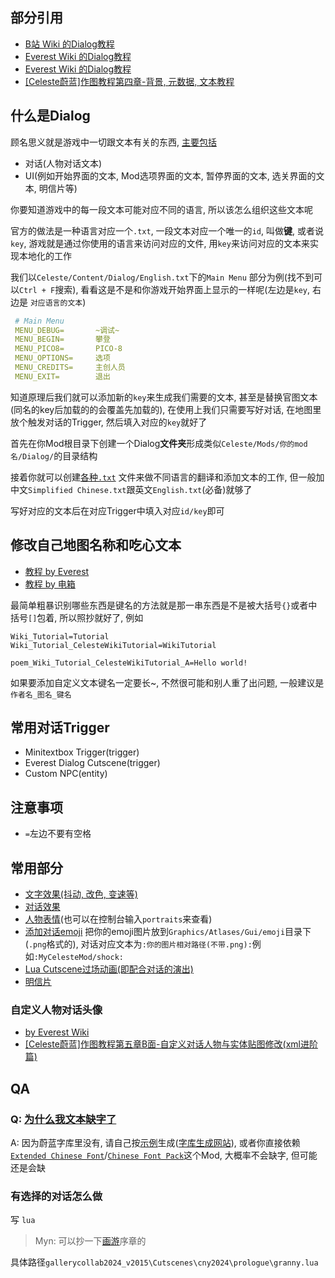 ## 部分引用

* [B站 Wiki 的Dialog教程](https://wiki.biligame.com/celeste/%E6%96%87%E6%9C%AC%E6%95%99%E7%A8%8B)
* [Everest Wiki 的Dialog教程](https://github.com/EverestAPI/Resources/wiki/Adding-Custom-Dialogue)
* [Everest Wiki 的Dialog教程](https://github.com/EverestAPI/Resources/wiki/Adding-Custom-Dialogue)
* [[Celeste蔚蓝]作图教程第四章-背景, 元数据, 文本教程](https://www.bilibili.com/video/BV1Av4y1D7a8/?t=158)

## 什么是Dialog
 顾名思义就是游戏中一切跟文本有关的东西, [主要包括](https://wiki.biligame.com/celeste/%E6%96%87%E6%9C%AC%E6%95%99%E7%A8%8B#%E6%96%87%E6%9C%AC%E4%BD%BF%E7%94%A8)

 * 对话(人物对话文本)
 * UI(例如开始界面的文本, Mod选项界面的文本, 暂停界面的文本, 选关界面的文本, 明信片等)

 你要知道游戏中的每一段文本可能对应不同的语言, 所以该怎么组织这些文本呢

 官方的做法是一种语言对应一个`.txt`, 一段文本对应一个唯一的`id`, 叫做**键**, 或者说`key`, 游戏就是通过你使用的语言来访问对应的文件, 用`key`来访问对应的文本来实现本地化的工作

 我们以`Celeste/Content/Dialog/English.txt`下的`Main Menu` 部分为例(找不到可以`Ctrl + F`搜索), 看看这是不是和你游戏开始界面上显示的一样呢(左边是`key`, 右边是
`对应语言的文本`)
 ```yaml
  # Main Menu
  MENU_DEBUG=		~调试~
  MENU_BEGIN=		攀登
  MENU_PICO8=		PICO-8
  MENU_OPTIONS=	    选项
  MENU_CREDITS=	    主创人员
  MENU_EXIT=		退出
 ```
 知道原理后我们就可以添加新的`key`来生成我们需要的文本, 甚至是替换官图文本(同名的key后加载的的会覆盖先加载的), 在使用上我们只需要写好对话, 在地图里放个触发对话的Trigger, 然后填入对应的`key`就好了

首先在你Mod根目录下创建一个Dialog**文件夹**形成类似`Celeste/Mods/你的mod名/Dialog/`的目录结构

接着你就可以创建[各种`.txt`](https://github.com/EverestAPI/Resources/wiki/Adding-Custom-Dialogue#setting-up-the-dialogue-file)
文件来做不同语言的翻译和添加文本的工作, 但一般加中文`Simplified Chinese.txt`跟英文`English.txt`(必备)就够了

写好对应的文本后在对应Trigger中填入对应`id/key`即可

## 修改自己地图名称和吃心文本
* [教程 by Everest](https://github.com/EverestAPI/Resources/wiki/map-metadata#map-name)
* [教程 by 电箱](https://www.bilibili.com/video/BV1Av4y1D7a8/?t=174)

最简单粗暴识别哪些东西是键名的方法就是那一串东西是不是被大括号`{}`或者中括号`[]`包着, 所以照抄就好了, 例如

```
Wiki_Tutorial=Tutorial
Wiki_Tutorial_CelesteWikiTutorial=WikiTutorial

poem_Wiki_Tutorial_CelesteWikiTutorial_A=Hello world!
```

如果要添加自定义文本键名一定要长~, 不然很可能和别人重了出问题, 一般建议是`作者名_图名_键名`

## 常用对话Trigger

* Minitextbox Trigger(trigger)
* Everest Dialog Cutscene(trigger)
* Custom NPC(entity)

## 注意事项

* `=`左边不要有空格

## 常用部分

* [文字效果(抖动, 改色, 变速等)](https://wiki.biligame.com/celeste/%E6%96%87%E6%9C%AC%E6%95%99%E7%A8%8B#%E6%96%87%E5%AD%97%E6%95%88%E6%9E%9C)
* [对话效果](https://wiki.biligame.com/celeste/%E6%96%87%E6%9C%AC%E6%95%99%E7%A8%8B#%E5%AF%B9%E8%AF%9D%E6%95%88%E6%9E%9C)
* [人物表情](https://wiki.biligame.com/celeste/%E6%96%87%E6%9C%AC%E6%95%99%E7%A8%8B#%E4%BA%BA%E7%89%A9%E8%A1%A8%E6%83%85)(也可以在控制台输入`portraits`来查看)
* [添加对话emoji](https://github.com/EverestAPI/Resources/wiki/Adding-Custom-Dialogue#custom-emotes)
  把你的emoji图片放到`Graphics/Atlases/Gui/emoji`目录下(`.png`格式的), 对话对应文本为`:你的图片相对路径(不带.png):`例如`:MyCelesteMod/shock:`
* [Lua Cutscene过场动画(即配合对话的演出)](lua_cutscene.md)
* [明信片](https://www.bilibili.com/video/BV1Av4y1D7a8/?t=179)

### 自定义人物对话头像
* [by Everest Wiki](https://github.com/EverestAPI/Resources/wiki/Custom-Portraits)
* [[Celeste蔚蓝]作图教程第五章B面-自定义对话人物与实体贴图修改(xml进阶篇)](https://www.bilibili.com/video/BV1cP4y1m7B2)


## QA

### Q: [为什么我文本缺字了](https://github.com/EverestAPI/Resources/wiki/Adding-Custom-Dialogue#custom-font-loading)

A: 因为蔚蓝字库里没有, 请自己按[示例](https://www.bilibili.com/video/BV1A14y1W7hr)生成([字库生成网站](https://maddie480.ovh/celeste/font-generator)), 或者你直接依赖[`Extended Chinese Font`](https://gamebanana.com/mods/53736)/[`Chinese Font Pack`](https://gamebanana.com/mods/493138)这个Mod, 大概率不会缺字, 但可能还是会缺

### 有选择的对话怎么做

写 `lua`

> Myn: 可以抄一下[画游](https://gamebanana.com/mods/494348)序章的

具体路径`gallerycollab2024_v2015\Cutscenes\cny2024\prologue\granny.lua`